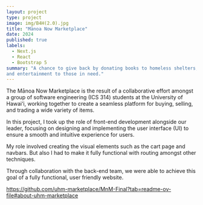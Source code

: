 ```yaml
---
layout: project
type: project
image: img/B4H(2.0).jpg
title: "Mānoa Now Marketplace"
date: 2024
published: true
labels:
  - Next.js
  - React
  - Bootstrap 5
summary: "A chance to give back by donating books to homeless shelters, offering comfort
and entertainment to those in need."
---
```


The Mānoa Now Marketplace is the result of a collaborative effort amongst a group of software engineering (ICS 314) students at the University of Hawai‘i, working together to create a seamless platform for buying, selling, and trading a wide variety of items.

In this project, I took up the role of front-end development alongside our leader, focusing on designing and implementing the user interface (UI) to ensure a smooth and intuitive experience for users.

My role involved creating the visual elements such as the cart page and navbars. But also I had to make it fully functional with routing amongst other techniques. 

Through collaboration with the back-end team, we were able to achieve this goal of a fully functional, user friendly website.


https://github.com/uhm-marketplace/MnM-Final?tab=readme-ov-file#about-uhm-marketplace

